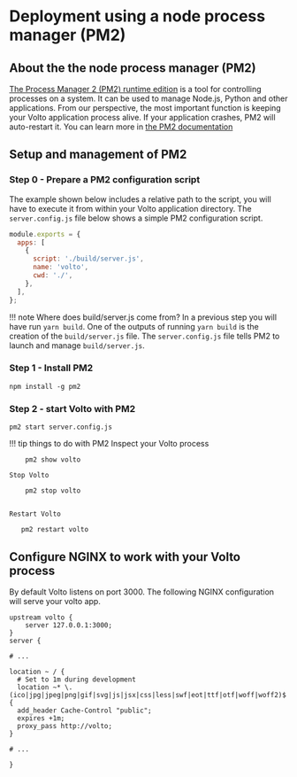 # Deployment using a node process manager (PM2)

## About the the node process manager (PM2)
[The Process Manager 2 (PM2) runtime edition](https://pm2.io/runtime/) is a tool for controlling processes on a system. It can be used to manage Node.js, Python and other applications.
From our perspective, the most important function is keeping your Volto application process alive. If your application crashes, PM2 will auto-restart it.
You can learn more in [the PM2 documentation](http://pm2.keymetrics.io/docs/usage/pm2-doc-single-page/)

## Setup and management of PM2
### Step 0 - Prepare a PM2 configuration script
The example shown below includes a relative path to the script, you will have to execute it from within your Volto application directory.
The `server.config.js` file below shows a simple PM2 configuration script.

```js
module.exports = {
  apps: [
    {
      script: './build/server.js',
      name: 'volto',
      cwd: './',
    },
  ],
};
```

!!! note Where does build/server.js come from?
    In a previous step you will have run `yarn build`.
    One of the outputs of running `yarn build` is the creation of 
    the `build/server.js` file. The `server.config.js` file tells PM2 to
    launch and manage `build/server.js`.
    


### Step 1 - Install PM2

    npm install -g pm2


### Step 2 - start Volto with PM2

    pm2 start server.config.js

!!! tip things to do with PM2
    Inspect your Volto process

        pm2 show volto

    Stop Volto

        pm2 stop volto


    Restart Volto

       pm2 restart volto


## Configure NGINX to work with your Volto process
By default Volto listens on port 3000.
The following NGINX configuration will serve your volto app.

```nginx
upstream volto {
    server 127.0.0.1:3000;
}
server {

# ...

location ~ / {
  # Set to 1m during development
  location ~* \.(ico|jpg|jpeg|png|gif|svg|js|jsx|css|less|swf|eot|ttf|otf|woff|woff2)$ {
  add_header Cache-Control "public";
  expires +1m;
  proxy_pass http://volto;
}

# ...

}

```
